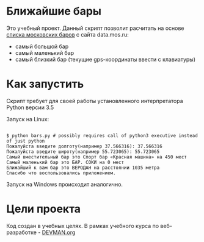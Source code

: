 # Ближайшие бары

Это учебный проект. Данный скрипт позволит расчитать на основе <a href="https://data.mos.ru/opendata/7710881420-bary">списка московских баров</a> с сайта data.mos.ru:
<ul>
<li>самый большой бар
<li>самый маленький бар
<li>самый близкий бар (текущие gps-координаты ввести с клавиатуры)
</ul>

# Как запустить

Скрипт требует для своей работы установленного интерпретатора Python версии 3.5

Запуск на Linux:

```#!bash

$ python bars.py # possibly requires call of python3 executive instead of just python
Пожалуйста введите долготу(например 37.566316): 37.566316
Пожалуйста введите широту(например 55.723065): 55.723065
Самый вместительный бар это Спорт бар «Красная машина» на 450 мест
Самый маленький бар это БАР. СОКИ на 0 мест
Ближайший к вам бар это ВЕРОДАН на расстоянии 1035 метра
Спасибо что воспользовались приложением.

```

Запуск на Windows происходит аналогично.

# Цели проекта

Код создан в учебных целях. В рамках учебного курса по веб-разработке - [DEVMAN.org](https://devman.org)
